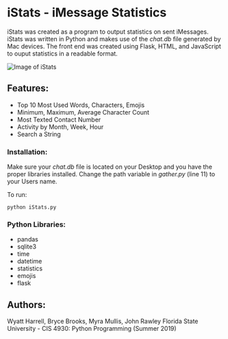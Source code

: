 # iStats - iMessage Statistics

iStats was created as a program to output statistics on sent iMessages. iStats was written in Python and makes use of the <i> chat.db </i> file generated by Mac devices. The front end was created using Flask, HTML, and JavaScript to ouput statistics in a readable format.

![Image of iStats](https://raw.githubusercontent.com/wyattharrell/iStats/master/project/static/Screen%20Shot%202019-09-02%20at%2012.39.03%20PM.png)

## Features:

<ul>
<li>Top 10 Most Used Words, Characters, Emojis</li>
<li>Minimum, Maximum, Average Character Count</li>
<li>Most Texted Contact Number</li>
<li>Activity by Month, Week, Hour</li>
<li>Search a String</li>
</ul>

### Installation:

Make sure your <i>chat.db</i> file is located on your Desktop and you have the proper libraries installed. Change the path variable in <i>gather.py</i> (line 11) to your Users name.
        
To run:
```
python iStats.py
```

### Python Libraries:
<ul>
<li>pandas</li>
<li>sqlite3</li>
<li>time</li>
<li>datetime</li>
<li>statistics</li>
<li>emojis</li>
<li>flask</li>
</ul>

## Authors: 
Wyatt Harrell, Bryce Brooks, Myra Mullis, John Rawley
Florida State University - CIS 4930: Python Programming (Summer 2019)
